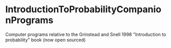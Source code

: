 # IntroductionToProbabilityCompanionPrograms
Computer programs relative to the Grinstead and Snell 1998 "Introduction to probability" book (now open sourced)
